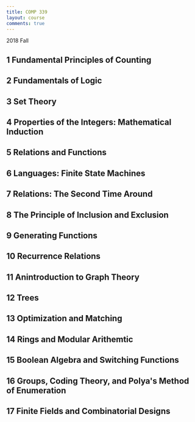 ```yaml
---
title: COMP 339
layout: course
comments: true
---
```


2018 Fall

<!--more-->
## 1 Fundamental Principles of Counting

## 2 Fundamentals of Logic

## 3 Set Theory

## 4 Properties of the Integers: Mathematical Induction

## 5 Relations and Functions

## 6 Languages: Finite State Machines

## 7 Relations: The Second Time Around

## 8 The Principle of Inclusion and Exclusion

## 9 Generating Functions

## 10 Recurrence Relations

## 11 Anintroduction to Graph Theory

## 12 Trees

## 13 Optimization and Matching

## 14 Rings and Modular Arithemtic

## 15 Boolean Algebra and Switching Functions

## 16 Groups, Coding Theory, and Polya's Method of Enumeration

## 17 Finite Fields and Combinatorial Designs
